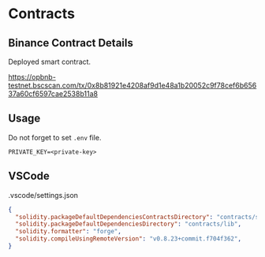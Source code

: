 # Contracts

## Binance Contract Details

Deployed smart contract.

https://opbnb-testnet.bscscan.com/tx/0x8b81921e4208af9d1e48a1b20052c9f78cef6b65637a60cf6597cae2538b11a8

## Usage

Do not forget to set `.env` file.

```.env
PRIVATE_KEY=<private-key>
```

## VSCode

.vscode/settings.json

```json
{
  "solidity.packageDefaultDependenciesContractsDirectory": "contracts/src",
  "solidity.packageDefaultDependenciesDirectory": "contracts/lib",
  "solidity.formatter": "forge",
  "solidity.compileUsingRemoteVersion": "v0.8.23+commit.f704f362",
}
```
